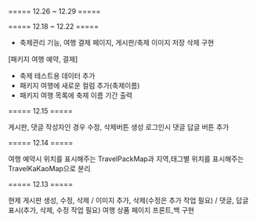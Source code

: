 ===== 12.26 ~ 12.29 =====

===== 12.18 ~ 12.22 =====

 - 축제관리 기능, 여행 결제 페이지, 게시판/축제 이미지 저장 삭제 구현
 
[패키지 여행 예약, 결제]
- 축제 테스트용 데이터 추가
- 패키지 여행에 새로운 컬럼 추가(축제이름)
- 패키지 여행 목록에 축제 이름 기간 출력 

===== 12.15 =====

게시판, 댓글 작성자인 경우 수정, 삭제버튼 생성
로그인시 댓글 답글 버튼 추가

===== 12.14 =====

여행 예약시 위치를 표시해주는 TravelPackMap과 지역,태그별 위치를 표시해주는 TravelKaKaoMap으로 분리

===== 12.13 =====

현제 게시판 생성, 수정, 삭제 / 이미지 추가, 삭제(수정은 추가 작업 필요) / 댓글, 답글 표시(추가, 삭제, 수정 작업 필요)
여행 상품 페이지 프론트,백 구현
